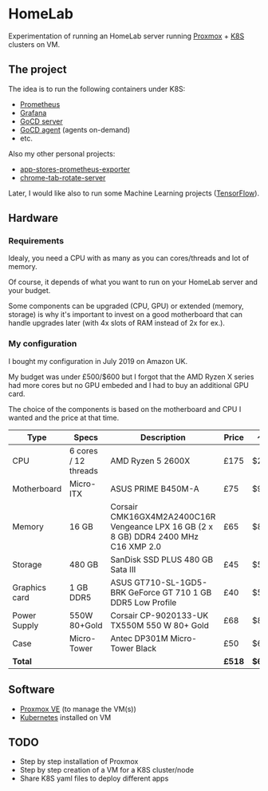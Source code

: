 # HomeLab

Experimentation of running an HomeLab server running [Proxmox][proxmox-website] + [K8S][k8s-website] clusters on VM.

## The project

The idea is to run the following containers under K8S:

* [Prometheus][prometheus-website]
* [Grafana][grafana-website]
* [GoCD server][gocd-website]
* [GoCD agent][gocd-website] (agents on-demand)
* etc.

Also my other personal projects:

* [app-stores-prometheus-exporter][app-stores-prometheus-exporter-github]
* [chrome-tab-rotate-server][chrome-tab-rotate-server-github]

Later, I would like also to run some Machine Learning projects ([TensorFlow][tensorflow-website]).

## Hardware

### Requirements

Idealy, you need a CPU with as many as you can cores/threads and lot of memory.

Of course, it depends of what you want to run on your HomeLab server and your budget.

Some components can be upgraded (CPU, GPU) or extended (memory, storage) is why it's important to invest on a good motherboard that can handle upgrades later (with 4x slots of RAM instead of 2x for ex.).

### My configuration

I bought my configuration in July 2019 on Amazon UK.

My budget was under £500/$600 but I forgot that the AMD Ryzen X series had more cores but no GPU embeded and I had to buy an additional GPU card.

The choice of the components is based on the motherboard and CPU I wanted and the price at that time.

| Type | Specs | Description | Price | ~$ |
|---|---|---|---|---|
| CPU | 6 cores / 12 threads | AMD Ryzen 5 2600X | £175 | $220 |
| Motherboard | Micro-ITX | ASUS PRIME B450M-A | £75 | $90 |
| Memory | 16 GB | Corsair CMK16GX4M2A2400C16R Vengeance LPX 16 GB (2 x 8 GB) DDR4 2400 MHz C16 XMP 2.0 | £65 | $80|
| Storage | 480 GB | SanDisk SSD PLUS 480 GB Sata III | £45 | $55 |
| Graphics card | 1 GB DDR5 | ASUS GT710-SL-1GD5-BRK GeForce GT 710 1 GB DDR5 Low Profile | £40 | $50 |
| Power Supply | 550W 80+Gold | Corsair CP-9020133-UK TX550M 550 W 80+ Gold  | £68 | $85 |
| Case | Micro-Tower | Antec DP301M Micro-Tower Black | £50 | $60 |
| **Total** | | | **£518** | **$640** |

## Software

* [Proxmox VE][proxmox-website] (to manage the VM(s))
* [Kubernetes][k8s-website] installed on VM

## TODO

* Step by step installation of Proxmox
* Step by step creation of a VM for a K8S cluster/node
* Share K8S yaml files to deploy different apps


[prometheus-website]: https://prometheus.io/
[grafana-website]: https://grafana.com/grafana
[gocd-website]: https://www.gocd.org/
[proxmox-website]: https://www.proxmox.com/en/proxmox-ve
[k8s-website]: https://kubernetes.io/
[tensorflow-website]: https://www.tensorflow.org/
[chrome-tab-rotate-server-github]: https://github.com/timoa/chrome-tab-rotate-server
[app-stores-prometheus-exporter-github]: https://github.com/timoa/app-stores-prometheus-exporter
